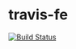 # travis-fe

[![Build Status](https://travis-ci.com/consolejs/travis-fe.svg?branch=master)](https://travis-ci.com/consolejs/travis-fe)